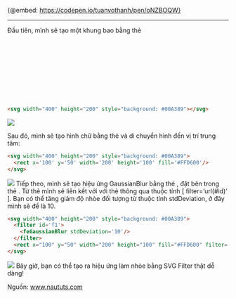 {@embed: https://codepen.io/tuanvothanh/pen/oNZBOQW}

-----

Đầu tiên, mình sẽ tạo một khung bao bằng thẻ <svg> như sau:

```html
<svg width="400" height="200" style="background: #00A389"></svg>
```
   ![](https://images.viblo.asia/217477eb-e384-4def-92c1-6c49be665b38.png)

Sau đó, mình sẽ tạo hình chữ bằng thẻ <rect/> và di chuyển hình đến vị trí trung tâm:
    
```html
<svg width="400" height="200" style="background: #00A389">
  <rect x='100' y='50' width='200' height='100' fill='#FFD600'/>
</svg>
```
   ![](https://images.viblo.asia/9b844fb8-1ad3-46ba-a172-a441b12f2092.png)
Tiếp theo, mình sẽ tạo hiệu ứng GaussianBlur bằng thẻ <feGaussianBlur/>, đặt bên trong thẻ <filter>. Từ thẻ <rect/> mình sẽ liên kết với với thẻ <filter> thông qua thuộc tính [ filter=’url(#id)’ ].
Bạn có thể tăng giảm độ nhòe đối tượng từ thuộc tính stdDeviation, ở đây mình sẽ để là 10.
    
```html
<svg width="400" height="200" style="background: #00A389">
  <filter id='f1'>
    <feGaussianBlur stdDeviation='10'/>
  </filter>
  <rect x="100" y="50" width="200" height="100" fill="#FFD600" filter='url(#f1)'/>
</svg>
```
   ![](https://images.viblo.asia/eb87b116-2b13-4275-bece-db01ff9e02ab.png)
Bây giờ, bạn có thể tạo ra hiệu ứng làm nhòe bằng SVG Filter thật dễ dàng!

Nguồn: www.naututs.com